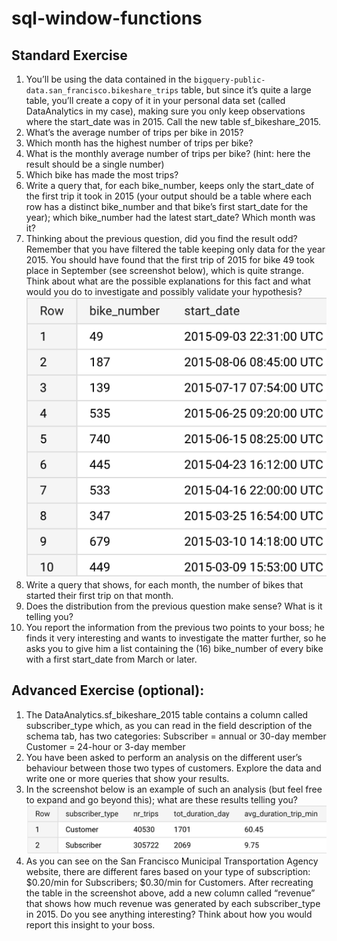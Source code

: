 # sql-window-functions
## Standard Exercise
1. You’ll be using the data contained in the `bigquery-public-data.san_francisco.bikeshare_trips` table, but since it’s quite a large table, you’ll create a copy of it in your personal data set (called DataAnalytics in my case), making sure you only keep observations where the start_date was in 2015. Call the new table sf_bikeshare_2015.
2. What’s the average number of trips per bike in 2015?
3. Which month has the highest number of trips per bike?
4. What is the monthly average number of trips per bike? (hint: here the result should be a single number)
5. Which bike has made the most trips?
6. Write a query that, for each bike_number, keeps only the start_date of the first trip it took in 2015 (your output should be a table where each row has a distinct bike_number and that bike’s first start_date for the year); which bike_number had the latest start_date? Which month was it?
7. Thinking about the previous question, did you find the result odd? Remember that you have filtered the table keeping only data for the year 2015. You should have found that the first trip of 2015 for bike 49 took place in September (see screenshot below), which is quite strange. Think about what are the possible explanations for this fact and what would you do to investigate and possibly validate your hypothesis?
![alt text](image.png)
8. Write a query that shows, for each month, the number of bikes that started their first trip on that month.
9. Does the distribution from the previous question make sense? What is it telling you?
10. You report the information from the previous two points to your boss; he finds it very interesting and wants to investigate the matter further, so he asks you to give him a list containing the (16) bike_number of every bike with a first start_date from March or later.
## Advanced Exercise (optional):
1. The DataAnalytics.sf_bikeshare_2015 table contains a column called subscriber_type which, as you can read in the field description of the schema tab, has two categories:
Subscriber = annual or 30-day member
Customer = 24-hour or 3-day member
1. You have been asked to perform an analysis on the different user’s behaviour between those two types of customers. Explore the data and write one or more queries that show your results.
2. In the screenshot below is an example of such an analysis (but feel free to expand and go beyond this); what are these results telling you?
![alt text](image-1.png)
1. As you can see on the San Francisco Municipal Transportation Agency website, there are different fares based on your type of subscription: $0.20/min for Subscribers; $0.30/min for Customers. After recreating the table in the screenshot above, add a new column called “revenue” that shows how much revenue was generated by each subscriber_type in 2015. Do you see anything interesting? Think about how you would report this insight to your boss.
